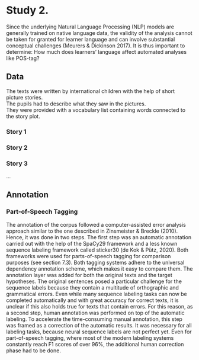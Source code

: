 # Study 2. 

Since the underlying Natural Language Processing (NLP) models are generally trained on native language data, the validity of the analysis cannot be taken for granted for learner language and can involve substantial conceptual challenges (Meurers & Dickinson 2017). It is thus important to determine: How much does learners’ language affect automated analyses like POS-tag?

## Data

The texts were written by international children with the help of short picture stories.  
The pupils had to describe what they saw in the pictures.  
They were provided with a vocabulary list containing words connected to the story plot.

### Story 1

### Story 2

### Story 3

...

## Annotation

### Part-of-Speech Tagging

The annotation of the corpus followed a computer-assisted error analysis approach similar to the one described in Zinsmeister & Breckle (2010). Hence, it was done in two steps. The first step was an automatic annotation carried out with the help of the SpaCy29 framework and a less known sequence labeling framework called sticker30 (de Kok & Pütz, 2020). Both frameworks were used for parts-of-speech tagging for comparison purposes (see section 7.3). Both tagging systems adhere to the universal dependency annotation scheme, which makes it easy to compare them. The annotation layer was added for both the original texts and the target hypotheses. The original sentences posed a particular challenge for the sequence labels because they contain a multitude of orthographic and grammatical errors. Even while many sequence labeling tasks can now be completed automatically and with great accuracy for correct texts, it is unclear if this also holds true for texts that contain errors. For this reason, as a second step, human annotation was performed on top of the automatic labeling. To accelerate the time-consuming manual annotation, this step was framed as a correction of the automatic results. It was necessary for all labeling tasks, because neural sequence labels are not perfect yet. Even for part-of-speech tagging, where most of the modern labeling systems constantly reach F1 scores of over 96%, the additional human correction phase had to be done.



